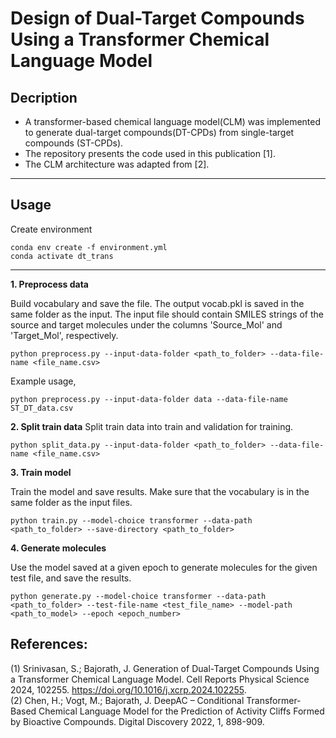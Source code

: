   
# Design of Dual-Target Compounds Using a Transformer Chemical Language Model    
## Decription
- A transformer-based chemical language model(CLM) was implemented to generate dual-target compounds(DT-CPDs) from single-target compounds (ST-CPDs).
- The repository presents the code used in this publication [1].
- The CLM architecture was adapted from [2].
  
----------------------------------------------
## Usage
Create environment 

```
conda env create -f environment.yml
conda activate dt_trans
```
---------------------------------------------

**1. Preprocess data**

Build vocabulary and save the file. The output vocab.pkl is saved in the same folder as the input. The input file should contain SMILES strings of the source and target molecules under the columns 'Source_Mol' and 'Target_Mol', respectively.

```
python preprocess.py --input-data-folder <path_to_folder> --data-file-name <file_name.csv>

```

Example usage,
```
python preprocess.py --input-data-folder data --data-file-name ST_DT_data.csv
```


**2. Split train data**
Split train data into train and validation for training.

```
python split_data.py --input-data-folder <path_to_folder> --data-file-name <file_name.csv>
```

**3. Train model**

 Train the model and save results. Make sure that the vocabulary is in the same folder as the input files.
```
python train.py --model-choice transformer --data-path <path_to_folder> --save-directory <path_to_folder>
``` 

**4. Generate molecules**

Use the model saved at a given epoch to generate molecules for the given test file, and save the results. 

```
python generate.py --model-choice transformer --data-path <path_to_folder> --test-file-name <test_file_name> --model-path <path_to_model> --epoch <epoch_number>
```   

## References:
(1) Srinivasan, S.; Bajorath, J. Generation of Dual-Target Compounds Using a Transformer Chemical Language Model. Cell Reports Physical Science 2024, 102255. https://doi.org/10.1016/j.xcrp.2024.102255.  
(2)  Chen, H.; Vogt, M.; Bajorath, J. DeepAC – Conditional Transformer-Based Chemical Language Model for the Prediction of Activity Cliffs Formed by Bioactive Compounds. Digital Discovery 2022, 1, 898-909.

 
